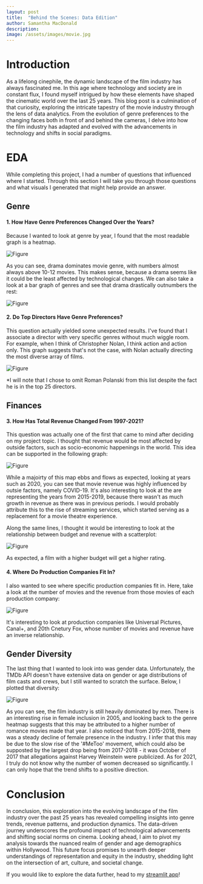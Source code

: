 ```yaml
---
layout: post
title:  "Behind the Scenes: Data Edition"
author: Samantha MacDonald 
description: 
image: /assets/images/movie.jpg
---
```



# Introduction 
As a lifelong cinephile, the dynamic landscape of the film industry has always fascinated me. In this age where technology and society are in constant flux, I found myself intrigued by how these elements have shaped the cinematic world over the last 25 years. This blog post is a culmination of that curiosity, exploring the intricate tapestry of the movie industry through the lens of data analytics. From the evolution of genre preferences to the changing faces  both in front of and behind the cameras, I delve into how the film industry has adapted and evolved with the advancements in technology and shifts in social paradigms. 

# EDA 
While completing this project, I had a number of questions that influenced where I started. Through this section I will take you through those questions and what visuals I generated that might help provide an answer. 

## Genre

#### 1. How Have Genre Preferences Changed Over the Years? 
Because I wanted to look at genre by year, I found that the most readable graph is a heatmap. 

![Figure](/assets/images/Heatmap2.png)

As you can see, drama dominates movie genre, with numbers almost always above 10-12 movies. This makes sense, because a drama seems like it could be the least affected by technological changes. We can also take a look at a bar graph of genres and see that drama drastically outnumbers the rest: 

![Figure](/assets/images/MovieGenres.png)


#### 2. Do Top Directors Have Genre Preferences? 
This question actually yielded some unexpected results. I've found that I associate a director with very specific genres without much wiggle room. For example, when I think of Christopher Nolan, I think action and action only. This graph suggests that's not the case, with Nolan actually directing the most diverse array of films. 

![Figure](/assets/images/GenresDirectors.png)

*I will note that I chose to omit Roman Polanski from this list despite the fact he is in the top 25 directors. 

## Finances 


#### 3. How Has Total Revenue Changed From 1997-2021? 
This question was actually one of the first that came to mind after deciding on my project topic. I thought that revenue would be most affected by outside factors, such as socio-economic happenings in the world. This idea can be supported in the following graph: 

![Figure](/assets/images/RevenueDist.png)

While a majoirty of this map ebbs and flows as expected, looking at years such as 2020, you can see that movie revenue was highly influenced by outsie factors, namely COVID-19. It's also interesting to look at the are representing the years from 2015-2019, because there wasn't as much growth in revenue as there was in previous periods. I would probably attribute this to the rise of streaming services, which started serving as a replacement for a movie theatre experience. 

Along the same lines, I thought it would be interesting to look at the relationship between budget and revenue with a scatterplot: 

![Figure](/assets/images/Scatterplot.png)

As expected, a film with a higher budget will get a higher rating. 

#### 4. Where Do Production Companies Fit In? 
I also wanted to see where specific production companies fit in. Here, take a look at the number of movies and the revenue from those movies of each production company:  

![Figure](/assets/images/BetterRev.png)

It's interesting to look at production companies like Universal Pictures, Canal+, and 20th Cnetury Fox, whose number of movies and revenue have an inverse relationship. 

## Gender Diversity 
The last thing that I wanted to look into was gender data. Unfortunately, the TMDb API doesn't have extensive data on gender or age distributions of film casts and crews, but I still wanted to scratch the surface. Below, I plotted that diversity: 

![Figure](/assets/images/GenderDiversity.png)

As you can see, the film industry is still heavily dominated by men. There is an interesting rise in female inclusion in 2005, and looking back to the genre heatmap suggests that this may be attributed to a higher number of romance movies made that year. I also noticed that from 2015-2018, there was a steady decline of female presence in the industry. I infer that this may be due to the slow rise of the '#MeToo' movement, which could also be supposted by the largest drop being from 2017-2018 - it was October of 2017 that allegations against Harvey Weinstein were publicized. As for 2021, I truly do not know why the number of women decreased so significantly. I can only hope that the trend shifts to a positive direction. 

# Conclusion 
In conclusion, this exploration into the evolving landscape of the film industry over the past 25 years has revealed compelling insights into genre trends, revenue patterns, and production dynamics. The data-driven journey underscores the profound impact of technological advancements and shifting social norms on cinema. Looking ahead, I aim to pivot my analysis towards the nuanced realm of gender and age demographics within Hollywood. This future focus promises to unearth deeper understandings of representation and equity in the industry, shedding light on the intersection of art, culture, and societal change. 

If you would like to explore the data further, head to my [streamlit app](https://app-prdsmw44wp35ixkzevd5um.streamlit.app/)! 
